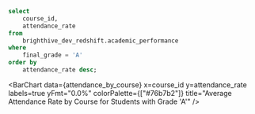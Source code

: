```sql attendance_by_course
select
    course_id,
    attendance_rate
from
    brighthive_dev_redshift.academic_performance
where
    final_grade = 'A'
order by
    attendance_rate desc;
```

<BarChart
    data={attendance_by_course}
    x=course_id
    y=attendance_rate
    labels=true
    yFmt="0.0%"
    colorPalette={["#76b7b2"]}
    title="Average Attendance Rate by Course for Students with Grade 'A'"
/>
